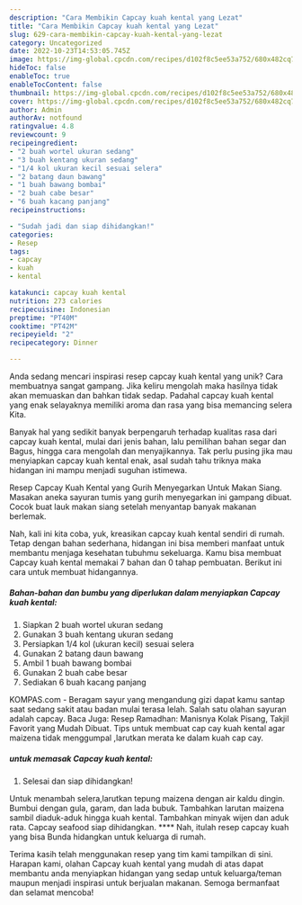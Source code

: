 ```yaml
---
description: "Cara Membikin Capcay kuah kental yang Lezat"
title: "Cara Membikin Capcay kuah kental yang Lezat"
slug: 629-cara-membikin-capcay-kuah-kental-yang-lezat
category: Uncategorized
date: 2022-10-23T14:53:05.745Z
image: https://img-global.cpcdn.com/recipes/d102f8c5ee53a752/680x482cq70/capcay-kuah-kental-foto-resep-utama.jpg
hideToc: false
enableToc: true
enableTocContent: false
thumbnail: https://img-global.cpcdn.com/recipes/d102f8c5ee53a752/680x482cq70/capcay-kuah-kental-foto-resep-utama.jpg
cover: https://img-global.cpcdn.com/recipes/d102f8c5ee53a752/680x482cq70/capcay-kuah-kental-foto-resep-utama.jpg
author: Admin
authorAv: notfound
ratingvalue: 4.8
reviewcount: 9
recipeingredient:
- "2 buah wortel ukuran sedang"
- "3 buah kentang ukuran sedang"
- "1/4 kol ukuran kecil sesuai selera"
- "2 batang daun bawang"
- "1 buah bawang bombai"
- "2 buah cabe besar"
- "6 buah kacang panjang"
recipeinstructions:

- "Sudah jadi dan siap dihidangkan!"
categories:
- Resep
tags:
- capcay
- kuah
- kental

katakunci: capcay kuah kental 
nutrition: 273 calories
recipecuisine: Indonesian
preptime: "PT40M"
cooktime: "PT42M"
recipeyield: "2"
recipecategory: Dinner

---
```





Anda sedang mencari inspirasi resep capcay kuah kental yang unik? Cara membuatnya sangat gampang. Jika keliru mengolah maka hasilnya tidak akan memuaskan dan bahkan tidak sedap. Padahal capcay kuah kental yang enak selayaknya memiliki aroma dan rasa yang bisa memancing selera Kita.





Banyak hal yang sedikit banyak berpengaruh terhadap kualitas rasa dari capcay kuah kental, mulai dari jenis bahan, lalu pemilihan bahan segar dan Bagus, hingga cara mengolah dan menyajikannya. Tak perlu pusing jika mau menyiapkan capcay kuah kental enak,      asal sudah tahu triknya maka hidangan ini mampu menjadi suguhan istimewa.














Resep Capcay Kuah Kental yang Gurih Menyegarkan Untuk Makan Siang. Masakan aneka sayuran tumis yang gurih menyegarkan ini gampang dibuat. Cocok buat lauk makan siang setelah menyantap banyak makanan berlemak.






Nah, kali ini kita coba, yuk, kreasikan capcay kuah kental sendiri di rumah. Tetap dengan bahan sederhana, hidangan ini bisa memberi manfaat untuk membantu menjaga kesehatan tubuhmu sekeluarga. Kamu bisa membuat Capcay kuah kental memakai 7 bahan dan 0 tahap pembuatan. Berikut ini cara untuk membuat hidangannya.

<!--inarticleads1-->

##### Bahan-bahan dan bumbu yang diperlukan dalam menyiapkan Capcay kuah kental:

1. Siapkan 2 buah wortel ukuran sedang
1. Gunakan 3 buah kentang ukuran sedang
1. Persiapkan 1/4 kol (ukuran kecil) sesuai selera
1. Gunakan 2 batang daun bawang
1. Ambil 1 buah bawang bombai
1. Gunakan 2 buah cabe besar
1. Sediakan 6 buah kacang panjang


KOMPAS.com - Beragam sayur yang mengandung gizi dapat kamu santap saat sedang sakit atau badan mulai terasa lelah. Salah satu olahan sayuran adalah capcay. Baca Juga: Resep Ramadhan: Manisnya Kolak Pisang, Takjil Favorit yang Mudah Dibuat. Tips untuk membuat cap cay kuah kental agar maizena tidak menggumpal ,larutkan merata ke dalam kuah cap cay. 

<!--inarticleads2-->

#####  untuk memasak Capcay kuah kental:


1. Selesai dan siap dihidangkan!

Untuk menambah selera,larutkan tepung maizena dengan air kaldu dingin. Bumbui dengan gula, garam, dan lada bubuk. Tambahkan larutan maizena sambil diaduk-aduk hingga kuah kental. Tambahkan minyak wijen dan aduk rata. Capcay seafood siap dihidangkan. **** Nah, itulah resep capcay kuah yang bisa Bunda hidangkan untuk keluarga di rumah. 

Terima kasih telah menggunakan resep yang tim kami tampilkan di sini. Harapan kami, olahan Capcay kuah kental yang mudah di atas dapat membantu anda menyiapkan hidangan yang sedap untuk keluarga/teman maupun menjadi inspirasi untuk berjualan makanan. Semoga bermanfaat dan selamat mencoba!
